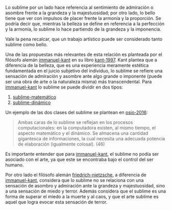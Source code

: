 Lo sublime por un lado hace referencia al sentimiento de admiración o asombre frente a la grandeza y la majestuosidad; por otro lado, lo bello tiene que ver con impulsos de placer frente la armonía y la proporción. Se podría decir que, mientras la belleza se define en referencia a la perfección y la armonía, lo sublime lo hace partiendo de la grandeza y la imponencia. 

Vale la pena recalcar, que un trabajo artístico puede ser considerado tanto sublime como bello.

Una de las propuestas más relevantes de esta relación es planteada por el filósofo alemán [immanuel-kant](immanuel-kant) en su libro [kant-1997](kant-1997.md). Kant plantea que a diferencia de la belleza, que es una experiencia meramente estética fundamentada en el juicio subjetivo del individuo, lo sublime se refiere una sensación de admiración y asombre ante algo grande o imponente (puede ser una obra de arte o la naturaleza misma) más transcendental. Para [immanuel-kant](immanuel-kant) lo sublime se puede dividir en dos tipos:

1. [sublime-matemático](sublime-matemático.md)
2. [sublime-dinámico](sublime-dinámico.md)

Un ejemplo de las dos clases del sublime se plantean en [osio-2016](osio-2016.md): 

> Ambas caras de lo sublime se reflejan en los procesos computacionales: en la computadora existen, al mismo tiempo, el aspecto matemático y el dinámico. Se almacena una cantidad gigantesca de informaciones, la cual necesita una adecuada potencia de elaboración (igualmente colosal). (46)

Es importante entender que para [immanuel-kant](immanuel-kant), el sublime no podía ser asociado con el arte, ya que este se encontraba bajo el control del ser humano.

Por otro lado el filósofo alemán [friedrich-nietzsche](friedrich-nietzsche), a diferencia de [immanuel-kant](immanuel-kant.md), considera que lo sublime no se relaciona con una sensación de asombro y admiración ante la grandeza y majestuosidad, sino a una sensación de miedo y terror. Además considera que el sublime es una forma de superar el miedo a la muerte y al caos, y que el arte sublime es aquel que logra evocar esta sensación de terror.